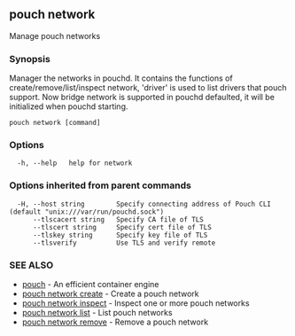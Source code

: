 ## pouch network

Manage pouch networks

### Synopsis

Manager the networks in pouchd. It contains the functions of create/remove/list/inspect network, 'driver' is used to list drivers that pouch support. Now bridge network is supported in pouchd defaulted, it will be initialized when pouchd starting.

```
pouch network [command]
```

### Options

```
  -h, --help   help for network
```

### Options inherited from parent commands

```
  -H, --host string        Specify connecting address of Pouch CLI (default "unix:///var/run/pouchd.sock")
      --tlscacert string   Specify CA file of TLS
      --tlscert string     Specify cert file of TLS
      --tlskey string      Specify key file of TLS
      --tlsverify          Use TLS and verify remote
```

### SEE ALSO

* [pouch](pouch.md)	 - An efficient container engine
* [pouch network create](pouch_network_create.md)	 - Create a pouch network
* [pouch network inspect](pouch_network_inspect.md)	 - Inspect one or more pouch networks
* [pouch network list](pouch_network_list.md)	 - List pouch networks
* [pouch network remove](pouch_network_remove.md)	 - Remove a pouch network

